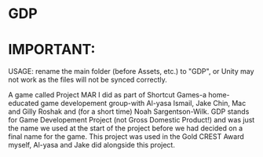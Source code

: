 # GDP

# IMPORTANT:
USAGE: rename the main folder (before Assets, etc.) to "GDP", or Unity may not work as the files will not be synced correctly.

A game called Project MAR I did as part of Shortcut Games-a home-educated game developement group-with Al-yasa Ismail, Jake Chin, Mac and Gilly Roshak and (for a short time) Noah Sargentson-Wilk. GDP stands for Game Developement Project (not Gross Domestic Product!) and was just the name we used at the start of the project before we had decided on a final name for the game. This project was used in the Gold CREST Award myself, Al-yasa and Jake did alongside this project.
